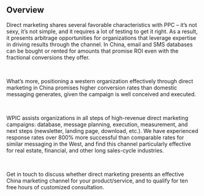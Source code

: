 ## Overview 

Direct marketing shares several favorable characteristics with PPC &#x2013; it&#x2019;s not sexy, it&#x2019;s not simple, and it requires a lot of testing to get it right. As a result, it presents arbitrage opportunities for organizations that leverage expertise in driving results through the channel. In China, email and SMS databases can be bought or rented for amounts that promise ROI even with the fractional conversions they offer.

&#xA0;

What&#x2019;s more, positioning a western organization effectively through direct marketing in China promises higher conversion rates than domestic messaging generates, given the campaign is well conceived and executed.

&#xA0;

WPIC assists organizations in all steps of high-revenue direct marketing campaigns: database, message planning, execution, measurement, and next steps (newsletter, landing page, download, etc.). We have experienced response rates over 800% more successful than comparable rates for similar messaging in the West, and find this channel particularly effective for real estate, financial, and other long sales-cycle industries.

&#xA0;

Get in touch to discuss whether direct marketing presents an effective China marketing channel for your product/service, and to qualify for ten free hours of customized consultation.